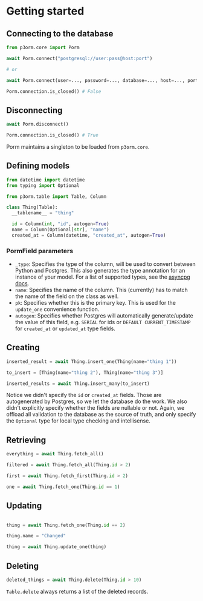 # Getting started

## Connecting to the database

```python
from p3orm.core import Porm

await Porm.connect("postgresql://user:pass@host:port")

# or

await Porm.connect(user=..., password=..., database=..., host=..., port=...)

Porm.connection.is_closed() # False
```

## Disconnecting
```python
await Porm.disconnect()

Porm.connection.is_closed() # True
```

Porm maintains a singleton to be loaded from `p3orm.core`.

## Defining models
```python
from datetime import datetime
from typing import Optional

from p3orm.table import Table, Column

class Thing(Table):
  __tablename__ = "thing"

  id = Column(int, "id", autogen=True)
  name = Column(Optional[str], "name")
  created_at = Column(datetime, "created_at", autogen=True)
```

### PormField parameters
- `_type`: Specifies the type of the column, will be used to convert between Python and Postgres. This also generates the type annotation for an instance of your model. For a list of supported types, see the [asyncpg docs](https://magicstack.github.io/asyncpg/current/usage.html#type-conversion).
- `name`: Specifies the name of the column. This (currently) has to match the name of the field on the class as well.
- `pk`: Specifies whether this is the primary key. This is used for the `update_one` convenience function.
- `autogen`: Specifies whether Postgres will automatically generate/update the value of this field, e.g. `SERIAL` for ids or `DEFAULT CURRENT_TIMESTAMP` for `created_at` or `updated_at` type fields.


## Creating
```python
inserted_result = await Thing.insert_one(Thing(name="thing 1"))

to_insert = [Thing(name="thing 2"), Thing(name="thing 3")]

inserted_results = await Thing.insert_many(to_insert)
```

Notice we didn't specify the `id` or `created_at` fields. Those are autogenerated by Postgres, so we let the database do the work. We also didn't explicitly specify whether the fields are nullable or not. Again, we offload all validation to the database as the source of truth, and only specify the `Optional` type for local type checking and intellisense.


## Retrieving
```python
everything = await Thing.fetch_all()

filtered = await Thing.fetch_all(Thing.id > 2)

first = await Thing.fetch_first(Thing.id > 2)

one = await Thing.fetch_one(Thing.id == 1)
```


## Updating
```python

thing = await Thing.fetch_one(Thing.id == 2)

thing.name = "Changed"

thing = await Thing.update_one(thing)
```


## Deleting
```python
deleted_things = await Thing.delete(Thing.id > 10)
```
`Table.delete` always returns a list of the deleted records.
